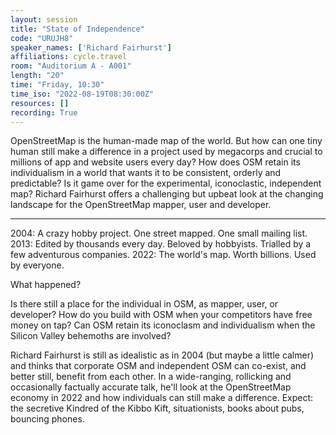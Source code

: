 ```yaml
---
layout: session
title: "State of Independence"
code: "URUJH8"
speaker_names: ['Richard Fairhurst']
affiliations: cycle.travel
room: "Auditorium A - A001"
length: "20"
time: "Friday, 10:30"
time_iso: "2022-08-19T08:30:00Z"
resources: []
recording: True
---
```


OpenStreetMap is the human-made map of the world. But how can one tiny human still make a difference in a project used by megacorps and crucial to millions of app and website users every day? How does OSM retain its individualism in a world that wants it to be consistent, orderly and predictable? Is it game over for the experimental, iconoclastic, independent map? Richard Fairhurst offers a challenging but upbeat look at the changing landscape for the OpenStreetMap mapper, user and developer.

<hr>

2004: A crazy hobby project. One street mapped. One small mailing list.
2013: Edited by thousands every day. Beloved by hobbyists. Trialled by a few adventurous companies.
2022: The world's map. Worth billions. Used by everyone.

What happened?

Is there still a place for the individual in OSM, as mapper, user, or developer? How do you build with OSM when your competitors have free money on tap? Can OSM retain its iconoclasm and individualism when the Silicon Valley behemoths are involved?

Richard Fairhurst is still as idealistic as in 2004 (but maybe a little calmer) and thinks that corporate OSM and independent OSM can co-exist, and better still, benefit from each other. In a wide-ranging, rollicking and occasionally factually accurate talk, he'll look at the OpenStreetMap economy in 2022 and how individuals can still make a difference. Expect: the secretive Kindred of the Kibbo Kift, situationists, books about pubs, bouncing phones.

